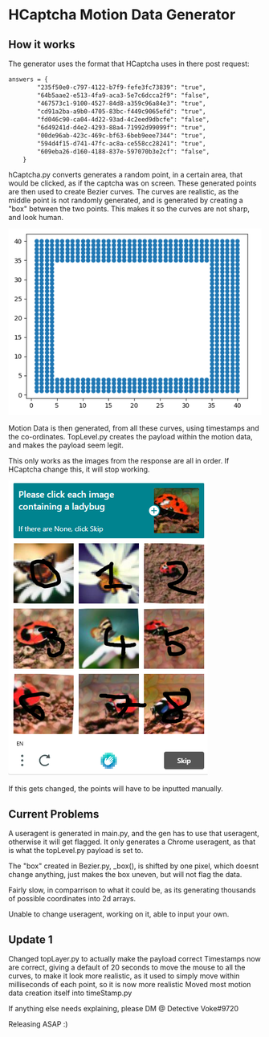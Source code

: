 # HCaptcha Motion Data Generator


## How it works

The generator uses the format that HCaptcha uses in there post request:
 
    answers = {
            "235f50e0-c797-4122-b7f9-fefe3fc73839": "true",
            "64b5aae2-e513-4fa9-aca3-5e7c6dcca2f9": "false",
            "467573c1-9100-4527-84d8-a359c96a84e3": "true",
            "cd91a2ba-a9b0-4705-83bc-f449c9065efd": "true",
            "fd046c90-ca04-4d22-93ad-4c2eed9dbcfe": "false",
            "6d49241d-d4e2-4293-88a4-71992d99099f": "true",
            "00de96ab-423c-469c-bf63-6beb9eee7344": "true",
            "594d4f15-d741-47fc-ac8a-ce558cc28241": "true",
            "609eba26-d160-4188-837e-597070b3e2cf": "false",
        }

hCaptcha.py converts generates a random point, in a certain area, that would be clicked, as if the captcha was on screen.
These generated points are then used to create Bezier curves. The curves are realistic, as the middle point is not randomly generated, and is generated by creating a "box" between the two points.
This makes it so the curves are not sharp, and look human.

![Points](https://github.com/detectivevoke/hcaptcha-motion-data/blob/main/images/points.PNG)

Motion Data is then generated, from all these curves, using timestamps and the co-ordinates. TopLevel.py creates the payload within the motion data, and makes the payload seem legit.

This only works as the images from the response are all in order. If HCaptcha change this, it will stop working.

![Keys](https://github.com/detectivevoke/hcaptcha-motion-data/blob/main/images/keypad.PNG)

If this gets changed, the points will have to be inputted manually.




## Current Problems

A useragent is generated in main.py, and the gen has to use that useragent, otherwise it will get flagged. It only generates a Chrome useragent, as that is what the topLevel.py payload is set to.

The "box" created in Bezier.py, _box(), is shifted by one pixel, which doesnt change anything, just makes the box uneven, but will not flag the data.

Fairly slow, in comparrison to what it could be, as its generating thousands of possible coordinates into 2d arrays.

Unable to change useragent, working on it, able to input your own.


## Update 1 

Changed topLayer.py to actually make the payload correct
Timestamps now are correct, giving a default of 20 seconds to move the mouse to all the curves, to make it look more realistic, as it used to simply move within milliseconds of each point, so it is now more realistic
Moved most motion data creation itself into timeStamp.py

If anything else needs explaining, please DM @ Detective Voke#9720

Releasing ASAP :)
